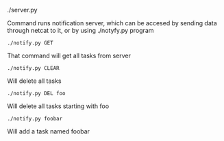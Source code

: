 ./server.py

Command runs notification server, which can be accesed by sending data through netcat to it, or by using ./notyfy.py program


`./notify.py GET`

That command will get all tasks from server


`./notify.py CLEAR`

Will delete all tasks


`./notify.py DEL foo`

Will delete all tasks starting with foo


`./notify.py foobar`

Will add a task named foobar
